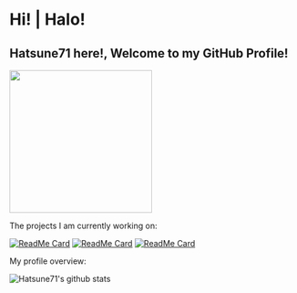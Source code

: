 # Hi! | Halo!

## Hatsune71 here!, Welcome to my GitHub Profile!

<img align='center' src='https://raw.githubusercontent.com/Hatsune71/Hatsune71/master/miku.gif' width='250"'>

<div><p>The projects I am currently working on: </p></div>

[![ReadMe Card](https://github-readme-stats.vercel.app/api/pin/?username=Hatsune71&repo=device_xiaomi_ysl)](https://github.com/Hatsune71/device_xiaomi_ysl)
[![ReadMe Card](https://github-readme-stats.vercel.app/api/pin/?username=Hatsune71&repo=device_xiaomi_msm8953-common-ysl)](https://github.com/Hatsune71/device_xiaomi_msm8953-common-ysl)
[![ReadMe Card](https://github-readme-stats.vercel.app/api/pin/?username=Hatsune71&repo=vendor_xiaomi_ysl)](https://github.com/Hatsune71/vendor_xiaomi_ysl)

<div><p>My profile overview: </p></div>

![Hatsune71's github stats](https://github-readme-stats.vercel.app/api?username=Hatsune71&show_icons=true)
